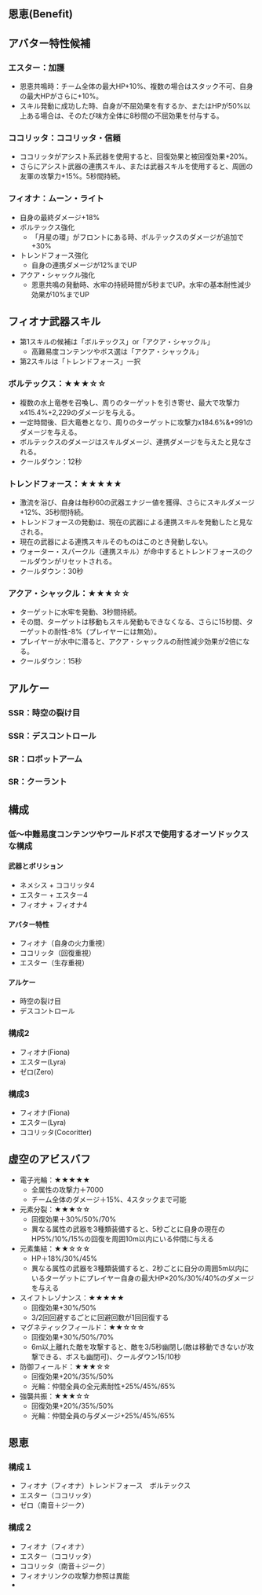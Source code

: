 

## 恩恵(Benefit)

## アバター特性候補
### エスター：加護
* 恩恵共鳴時：チーム全体の最大HP+10%、複数の場合はスタック不可、自身の最大HPがさらに+10%。
* スキル発動に成功した時、自身が不屈効果を有するか、またはHPが50%以上ある場合は、そのたび味方全体に8秒間の不屈効果を付与する。
### ココリッタ：ココリッタ・信頼
* ココリッタがアシスト系武器を使用すると、回復効果と被回復効果+20%。
* さらにアシスト武器の連携スキル、または武器スキルを使用すると、周囲の友軍の攻撃力+15%。5秒間持続。
### フィオナ：ムーン・ライト
* 自身の最終ダメージ+18%
* ボルテックス強化
  * 「月星の環」がフロントにある時、ボルテックスのダメージが追加で+30%
* トレンドフォース強化
  * 自身の連携ダメージが12%までUP
* アクア・シャックル強化
  * 恩恵共鳴の発動時、水牢の持続時間が5秒までUP。水牢の基本耐性減少効果が10%までUP

## フィオナ武器スキル
* 第1スキルの候補は「ボルテックス」or「アクア・シャックル」
  * 高難易度コンテンツやボス選は「アクア・シャックル」
* 第2スキルは「トレンドフォース」一択
### ボルテックス：★★★☆☆
* 複数の水上竜巻を召喚し、周りのターゲットを引き寄せ、最大で攻撃力x415.4%+2,229のダメージを与える。
* 一定時間後、巨大竜巻となり、周りのターゲットに攻撃力x184.6%&+991のダメージを与える。
* ボルテックスのダメージはスキルダメージ、連携ダメージを与えたと見なされる。
* クールダウン：12秒
### トレンドフォース：★★★★★
* 激流を浴び、自身は毎秒60の武器エナジー値を獲得、さらにスキルダメージ+12%、35秒間持続。
* トレンドフォースの発動は、現在の武器による連携スキルを発動したと見なされる。
* 現在の武器による連携スキルそのものはこのとき発動しない。
* ウォーター・スパークル（連携スキル）が命中するとトレンドフォースのクールダウンがリセットされる。
* クールダウン：30秒
### アクア・シャックル：★★★☆☆
* ターゲットに水牢を発動、3秒間持続。
* その間、ターゲットは移動もスキル発動もできなくなる、さらに15秒間、ターゲットの耐性-8%（プレイヤーには無効）。
* プレイヤーが水中に潜ると、アクア・シャックルの耐性減少効果が2倍になる。
* クールダウン：15秒

## アルケー
### SSR：時空の裂け目
### SSR：デスコントロール
### SR：ロボットアーム
### SR：クーラント

## 構成
### 低～中難易度コンテンツやワールドボスで使用するオーソドックスな構成
#### 武器とボリション
* ネメシス + ココリッタ4
* エスター + エスター4
* フィオナ + フィオナ4
#### アバター特性
* フィオナ（自身の火力重視）
* ココリッタ（回復重視）
* エスター（生存重視）
#### アルケー
* 時空の裂け目
* デスコントロール

### 構成2
* フィオナ(Fiona)
* エスター(Lyra)
* ゼロ(Zero)


### 構成3
* フィオナ(Fiona)
* エスター(Lyra)
* ココリッタ(Cocoritter)



## 虚空のアビスバフ
* 電子光輪：★★★★★
  * 全属性の攻撃力＋7000
  * チーム全体のダメージ＋15%、4スタックまで可能
* 元素分裂：★★★☆☆
  * 回復効果＋30%/50%/70%
  * 異なる属性の武器を3種類装備すると、5秒ごとに自身の現在のHP5%/10%/15%の回復を周囲10m以内にいる仲間に与える
* 元素集結：★★☆☆☆
  * HP＋18%/30%/45%
  * 異なる属性の武器を3種類装備すると、2秒ごとに自分の周囲5m以内にいるターゲットにプレイヤー自身の最大HP×20%/30%/40%のダメージを与える
* スイフトレゾナンス：★★★★★
  * 回復効果+30%/50%
  * 3/2回回避するごとに回避回数が1回回復する
* マグネティックフィールド：★★☆☆☆
  * 回復効果+30%/50%/70%
  * 6m以上離れた敵を攻撃すると、敵を3/5秒幽閉し(敵は移動できないが攻撃できる、ボスも幽閉可)、クールダウン15/10秒
* 防御フィールド：★★★☆☆
  * 回復効果+20%/35%/50%
  * 光輪：仲間全員の全元素耐性+25%/45%/65%
* 強襲共振：★★★☆☆
  * 回復効果+20%/35%/50%
  * 光輪：仲間全員の与ダメージ+25%/45%/65%




## 恩恵

### 構成１
* フィオナ（フィオナ）トレンドフォース　ボルテックス
* エスター（ココリッタ）
* ゼロ（南音＋ジーク）

### 構成２
* フィオナ（フィオナ）
* エスター（ココリッタ）
* ココリッタ（南音＋ジーク）
* フィオナリンクの攻撃力参照は異能
* 
